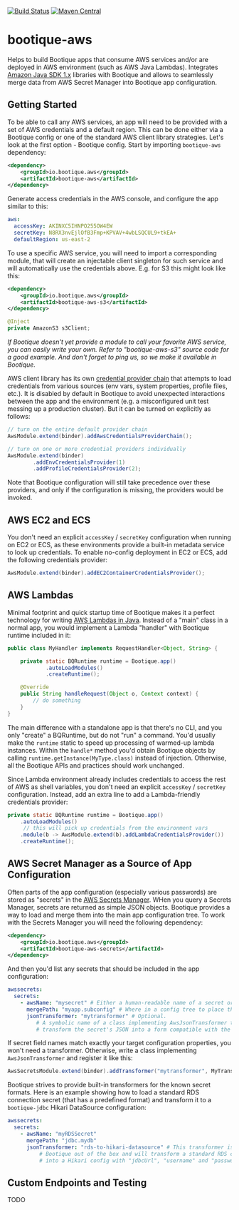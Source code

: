 <!--
  Licensed to ObjectStyle LLC under one
  or more contributor license agreements.  See the NOTICE file
  distributed with this work for additional information
  regarding copyright ownership.  The ObjectStyle LLC licenses
  this file to you under the Apache License, Version 2.0 (the
  "License"); you may not use this file except in compliance
  with the License.  You may obtain a copy of the License at

    http://www.apache.org/licenses/LICENSE-2.0

  Unless required by applicable law or agreed to in writing,
  software distributed under the License is distributed on an
  "AS IS" BASIS, WITHOUT WARRANTIES OR CONDITIONS OF ANY
  KIND, either express or implied.  See the License for the
  specific language governing permissions and limitations
  under the License.
  -->

[![Build Status](https://travis-ci.org/bootique/bootique-aws.svg)](https://travis-ci.org/bootique/bootique-aws)
[![Maven Central](https://img.shields.io/maven-central/v/io.bootique.aws/bootique-aws.svg?colorB=brightgreen)](https://search.maven.org/artifact/io.bootique.aws/bootique-aws)

# bootique-aws

Helps to build Bootique apps that consume AWS services and/or are deployed in AWS environment (such as AWS Java Lambdas). 
Integrates [Amazon Java SDK 1.x](https://aws.amazon.com/sdk-for-java/) libraries with Bootique and allows to seamlessly 
merge data from AWS Secret Manager into Bootique app configuration.

## Getting Started

To be able to call any AWS services, an app will need to be provided with a set of AWS credentials and a default region. 
This can be done either via a Bootique config or one of the standard AWS client library strategies. Let's look at the 
first option - Bootique config. Start by importing `bootique-aws` dependency:
```xml
<dependency>
	<groupId>io.bootique.aws</groupId>
	<artifactId>bootique-aws</artifactId>
</dependency>
```
Generate access credentials in the AWS console, and configure the app similar to this:
```yaml
aws:
  accessKey: AKINXC5IHNPO255OW4EW
  secretKey: N8RX3nvEjlOfB3Fmp+KPVAV+4wbLSQCUL9+tkEA+
  defaultRegion: us-east-2
```
To use a specific AWS service, you will need to import a corresponding module, that will create an injectable
client singleton for such service and will automatically use the credentials above. E.g. for S3 this might look like
this:
```xml
<dependency>
	<groupId>io.bootique.aws</groupId>
	<artifactId>bootique-aws-s3</artifactId>
</dependency>
```

```java
@Inject
private AmazonS3 s3Client;
```

_If Bootique doesn't yet provide a module to call your favorite AWS service, you can easily write your own.
Refer to "bootique-aws-s3" source code for a good example. And don't forget to ping us, so we make it available in Bootique._

AWS client library has its own 
[credential provider chain](https://docs.aws.amazon.com/sdk-for-java/v1/developer-guide/credentials.html) that attempts
to load credentials from various sources (env vars, system properties, profile files, etc.). It is disabled by default
in Bootique to avoid unexpected interactions between the app and the environment (e.g. a misconfigured unit test 
messing up a production cluster). But it can be turned on explicitly as follows:

```java
// turn on the entire default provider chain
AwsModule.extend(binder).addAwsCredentialsProviderChain();
```

```java
// turn on one or more credential providers individually
AwsModule.extend(binder)
        .addEnvCredentialsProvider(1)
        .addProfileCredentialsProvider(2);
```
Note that Bootique configuration will still take precedence over these providers, and only if the configuration is
missing, the providers would be invoked.

## AWS EC2 and ECS

You don't need an explicit `accessKey` / `secretKey` configuration when running on EC2 or ECS, as these environments 
provide a built-in metadata service to look up credentials. To enable no-config deployment in EC2 or ECS, add the 
following credentials provider:
```java
AwsModule.extend(binder).addEC2ContainerCredentialsProvider();
```

## AWS Lambdas

Minimal footprint and quick startup time of Bootique makes it a perfect technology for writing 
[AWS Lambdas in Java](https://docs.aws.amazon.com/lambda/latest/dg/lambda-java.html). Instead of a "main" class in a 
normal app, you would implement a Lambda "handler" with Bootique runtime included in it:
```java
public class MyHandler implements RequestHandler<Object, String> {

    private static BQRuntime runtime = Bootique.app()
            .autoLoadModules()
            .createRuntime();

    @Override
    public String handleRequest(Object o, Context context) {
        // do something
    }
}
```
The main difference with a standalone app is that there's no CLI, and you only "create" a BQRuntime, but do not
"run" a command. You'd usually make the `runtime` static to speed up processing of warmed-up lambda instances.
Within the `handle*` method you'd obtain Bootique objects by calling `runtime.getInstance(MyType.class)` instead of
injection. Otherwise, all the Bootique APIs and practices should work unchanged.

Since Lambda environment already includes credentials to access the rest of AWS as shell variables, you don't need an
explicit `accessKey` / `secretKey` configuration. Instead, add an extra line to add a Lambda-friendly credentials 
provider:
```java
private static BQRuntime runtime = Bootique.app()
    .autoLoadModules()
     // this will pick up credentials from the environment vars
    .module(b -> AwsModule.extend(b).addLambdaCredentialsProvider())
    .createRuntime();
```

## AWS Secret Manager as a Source of App Configuration

Often parts of the app configuration (especially various passwords) are stored as "secrets" in the 
[AWS Secrets Manager](https://aws.amazon.com/secrets-manager/). WHen you query a Secrets Manager, secrets are returned 
as simple JSON objects. Bootique provides a way to load and merge them into the main app configuration tree. To work 
with the Secrets Manager you will need the following dependency:

```xml
<dependency>
	<groupId>io.bootique.aws</groupId>
	<artifactId>bootique-aws-secrets</artifactId>
</dependency>
```
And then you'd list any secrets that should be included in the app configuration:
```yaml
awssecrets:
  secrets:
    - awsName: "mysecret" # Either a human-readable name of a secret or an ARN
      mergePath: "myapp.subconfig" # Where in a config tree to place the loaded secret
      jsonTransformer: "mytransformer" # Optional. 
         # A symbolic name of a class implementing AwsJsonTransformer that would 
         # transform the secret's JSON into a form compatible with the app config.
```
If secret field names match exactly your target configuration properties, you won't need a transformer. Otherwise, 
write a class implementing `AwsJsonTransformer` and register it like this:
```java
AwsSecretsModule.extend(binder).addTransformer("mytransformer", MyTransformer.class);
```
Bootique strives to provide built-in transformers for the known secret formats. Here is an example showing how to 
load a standard RDS connection secret (that has a predefined format) and transform it to a `bootique-jdbc` Hikari 
DataSource configuration:

```yaml
awssecrets:
  secrets:
    - awsName: "myRDSSecret"
      mergePath: "jdbc.mydb"
      jsonTransformer: "rds-to-hikari-datasource" # This transformer is provided by 
          # Bootique out of the box and will transform a standard RDS connection secret
          # into a Hikari config with "jdbcUrl", "username" and "password" keys.
```

## Custom Endpoints and Testing

TODO